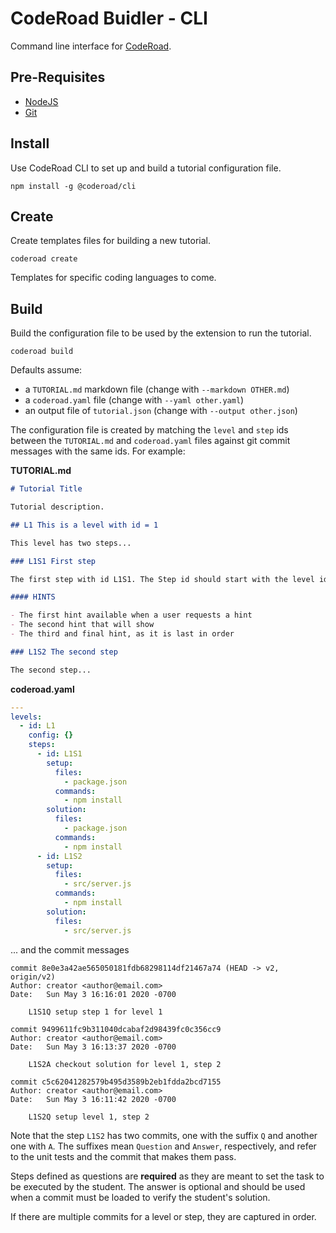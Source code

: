 # CodeRoad Buidler - CLI

Command line interface for [CodeRoad](https://marketplace.visualstudio.com/items?itemName=CodeRoad.coderoad).

## Pre-Requisites

- [NodeJS](https://nodejs.org/)
- [Git](https://git-scm.com/downloads)

## Install

Use CodeRoad CLI to set up and build a tutorial configuration file.

```shell
npm install -g @coderoad/cli
```

## Create

Create templates files for building a new tutorial.

```shell
coderoad create
```

Templates for specific coding languages to come.

## Build

Build the configuration file to be used by the extension to run the tutorial.

```shell
coderoad build
```

Defaults assume:

- a `TUTORIAL.md` markdown file (change with `--markdown OTHER.md`)
- a `coderoad.yaml` file (change with `--yaml other.yaml`)
- an output file of `tutorial.json` (change with `--output other.json`)

The configuration file is created by matching the `level` and `step` ids between the `TUTORIAL.md` and `coderoad.yaml` files against git commit messages with the same ids. For example:

**TUTORIAL.md**

```markdown
# Tutorial Title

Tutorial description.

## L1 This is a level with id = 1

This level has two steps...

### L1S1 First step

The first step with id L1S1. The Step id should start with the level id.

#### HINTS

- The first hint available when a user requests a hint
- The second hint that will show
- The third and final hint, as it is last in order

### L1S2 The second step

The second step...
```

**coderoad.yaml**

```yaml
---
levels:
  - id: L1
    config: {}
    steps:
      - id: L1S1
        setup:
          files:
            - package.json
          commands:
            - npm install
        solution:
          files:
            - package.json
          commands:
            - npm install
      - id: L1S2
        setup:
          files:
            - src/server.js
          commands:
            - npm install
        solution:
          files:
            - src/server.js
```

... and the commit messages

```text
commit 8e0e3a42ae565050181fdb68298114df21467a74 (HEAD -> v2, origin/v2)
Author: creator <author@email.com>
Date:   Sun May 3 16:16:01 2020 -0700

    L1S1Q setup step 1 for level 1

commit 9499611fc9b311040dcabaf2d98439fc0c356cc9
Author: creator <author@email.com>
Date:   Sun May 3 16:13:37 2020 -0700

    L1S2A checkout solution for level 1, step 2

commit c5c62041282579b495d3589b2eb1fdda2bcd7155
Author: creator <author@email.com>
Date:   Sun May 3 16:11:42 2020 -0700

    L1S2Q setup level 1, step 2
```

Note that the step `L1S2` has two commits, one with the suffix `Q` and another one with `A`. The suffixes mean `Question` and `Answer`, respectively, and refer to the unit tests and the commit that makes them pass.

Steps defined as questions are **required** as they are meant to set the task to be executed by the student. The answer is optional and should be used when a commit must be loaded to verify the student's solution.

If there are multiple commits for a level or step, they are captured in order.
